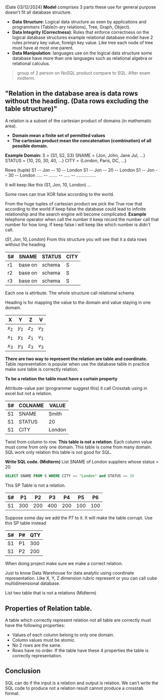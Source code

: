 (Date 03/12/2024)
**Model**
comprises 3 parts these use for general purpose doesn't fit all database structure.
- **Data Structure**: Logical data structure as seen by applications and programmers (Table(n-ary relations), Tree, Graph, Object).
- **Data Integrity (Correctness)**: Rules that enforce correctness on the logical database structures example relational database model have 2 rules primary key value, foreign key value. Like tree each node of tree must have at most one parent.
- **Data Manipulation**: languages use on the logical data structure some database have more than one languages such as relational algebra or relational calculus.

>group of 2 person on NoSQL product compare to SQL. After exam midterm.

## "Relation in the database area is data rows without the heading. (Data rows excluding the table structure)"
A relation is a subset of the cartesian product of domains (in mathematic area).
- **Domain mean a finite set of permitted values**
- **The cartesian product mean the concatenation (combination) of all possible domain.**

**Example Domain:**
S = {S1, S2, S3}
SNAME = {Jon, John, Jane Jul, ...}
STATUS = {10, 20, 30, 40, ...}
CITY = {London, Paris, DC, ...}

Rows  (tuple)
S1 -- Jon -- 10 -- London
S1 -- Jon -- 20 -- London
S1 -- Jon -- 30 -- London
..... -- ....... -- ..... -- ................

It will keep like this (S1, Jon, 10, London) ...

Some rows can true XOR false according to the world.

From the huge tuples of cartesian product we pick the True row that according to the world if keep false the database could lead to infinite relationship and the search engine will become complicated. 
**Example** telephone operator when call the number it keep record the number call that number for how long. If keep false i will keep like which number is didn't call.

$(S1, Jon, 10, London)$
From this structure you will see that it a data rows without the heading.

| S#  | SNAME   | STATUS | CITY |
| --- | ------- | ------ | ---- |
| r1  | base on | schema | S    |
| r2  | base on | schema | S    |
| r3  | base on | schema | S    |
Each one is attribute. 
The whole structure call relational schema

Heading is for mapping the value to the domain and value staying in one domain.

|    X    | Y       | Z       | V       |
| :-----: | ------- | ------- | ------- |
| $x_{2}$ | $y_{2}$ | $z_{2}$ | $v_{2}$ |
| $x_{1}$ | $y_{1}$ | $z_{1}$ | $v_{1}$ |
| $x_{3}$ | $y_{3}$ | $z_{3}$ | $v_{3}$ |
**There are two way to represent the relation are table and coordinate.**
Table representation is popular when use the database table in practice make sure table is correctly relation.

**To be a relation the table must have a curtain property**

Attribute-value pair (programmer suggest this) it call Crosstab using in excel but not a relation.

| S#  | COLNAME | VALUE  |
| --- | ------- | ------ |
| S1  | SNAME   | Smith  |
| S1  | STATUS  | 20     |
| S1  | CITY    | London |
Twist from column to row. **This table is not a relation**. Each column value must come from only one domain. This table is come from many domain. SQL work only relation this table is not good for SQL.

**Write SQL code. (Midterm)**
List SNAME of London suppliers whose status = 20.
```SQL
SELECT SNAME FROM S WHERE CITY == "London" and STATUS == 20
```

This SP Table is not a relation.

| S#  | P1  | P2  | P3  | P4  | P5  | P6  |
| --- | --- | --- | --- | --- | --- | --- |
| S1  | 300 | 200 | 400 | 200 | 100 | 100 |
Suppose some day we add the P7 to it. It will make the table corrupt.
Use this SP table instead

| S#  | P#  | QTY |
| --- | --- | --- |
| S1  | P1  | 300 |
| S1  | P2  | 200 |

When doing project make sure we make a correct relation.

Just to know Data Warehouse for data analytic using coordinate representation.
Like X, Y, Z dimension rubric represent or you can call cube multidimensional database.

List two table that is not a relations (Midterm)

## Properties of Relation table.
A table which correctly represent relation not all table are correctly must have the following properties:
- Values of each column belong to only one domain.
- Column values must be atomic.
- No 2 rows are the same.
- Rows have no order.
If the table have these 4 properties the table is correctly representation.

## Conclusion
SQL can do if the input is a relation and output is relation. We can't write the SQL code to produce not a relation result cannot produce a crosstab format.